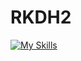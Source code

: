 # RKDH2

[![My Skills](https://skillicons.dev/icons?i=github,discord,js,react,nextjs,py,java,kotlin,idea,mongodb,pycharm,vscode,cpp)](https://skillicons.dev)
